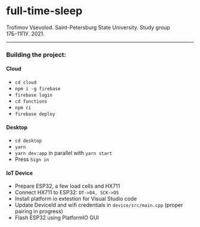 # full-time-sleep

Trofimov Vsevolod. Saint-Petersburg State University. Study group 17Б-11ПУ. 2021.

---

### Building the project:
#### Cloud
- `cd cloud`
- `npm i -g firebase`
- `firebase login`
- `cd functions`
- `npm ci`
- `firebase deploy`

#### Desktop
- `cd desktop`
- `yarn`
- `yarn dev:app` in parallel with `yarn start`
- Press `Sign in`

#### IoT Device
- Prepare ESP32, a few load cells and HX711
- Connect HX711 to ESP32: `DT->D4, SCK->D5`
- Install platform io extestion for Visual Studio code
- Update DeviceId and wifi credentials in `device/src/main.cpp` (proper pairing in progress)
- Flash ESP32 using PlatformIO GUI

